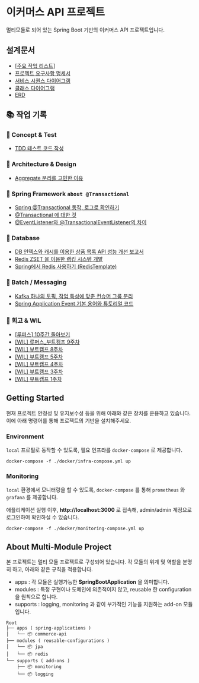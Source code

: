 # 이커머스 API 프로젝트
멀티모듈로 되어 있는 Spring Boot 기반의 이커머스 API 프로젝트입니다.

## 설계문서 

- [[주요 작업 리스트]](https://github.com/mybloom/commerce-api/pulls?q=is%3Apr+is%3Aclosed)
- [프로젝트 요구사항 명세서](./docs/design/01-requirements.md)
- [서비스 시퀀스 다이어그램](./docs/design/02-sequence-diagrams.md)
- [클래스 다이어그램](./docs/design/03-class-diagrams.md)
- [ERD](./docs/design/04-erd.md)

## 📚 작업 기록

### 🔹 Concept & Test
- [TDD 테스트 코드 작성](https://devstep.tistory.com/139)

### 🔹 Architecture & Design
- [Aggregate 분리를 고민한 이유](https://devstep.tistory.com/141)

### 🔹 Spring Framework `about @Transactional`
- [Spring @Transactional 동작, 로그로 확인하기](https://devstep.tistory.com/150)
- [@Transactional 에 대한 것](https://devstep.tistory.com/143)
- [@EventListener와 @TransactionalEventListener의 차이](https://devstep.tistory.com/152)

### 🔹 Database
- [DB 인덱스와 캐시를 이용한 상품 목록 API 성능 개선 보고서](https://devstep.tistory.com/145)
- [Redis ZSET 을 이용한 랭킹 시스템 개발](https://devstep.tistory.com/157)
- [Spring에서 Redis 사용하기 (RedisTemplate)](https://devstep.tistory.com/146)

### 🔹 Batch / Messaging
- [Kafka 하나의 토픽, 작업 특성에 맞춘 컨슈머 그룹 분리](https://devstep.tistory.com/154)
- [Spring Application Event 기본 용어와 튜토리얼 코드](https://devstep.tistory.com/155)


### 🔹 회고 & WIL
- [[루퍼스] 10주간 돌아보기](https://devstep.tistory.com/159)
- [[WIL] 루퍼스_부트캠프 9주차](https://devstep.tistory.com/158)
- [[WIL] 부트캠프 8주차](https://devstep.tistory.com/156)
- [[WIL] 부트캠프 5주차](https://devstep.tistory.com/147)
- [[WIL] 부트캠프 4주차](https://devstep.tistory.com/144)
- [[WIL] 부트캠프 3주차](https://devstep.tistory.com/142)
- [[WIL] 부트캠프 1주차](https://devstep.tistory.com/140)

## Getting Started
현재 프로젝트 안정성 및 유지보수성 등을 위해 아래와 같은 장치를 운용하고 있습니다. 이에 아래 명령어를 통해 프로젝트의 기반을 설치해주세요.
### Environment
`local` 프로필로 동작할 수 있도록, 필요 인프라를 `docker-compose` 로 제공합니다.
```shell
docker-compose -f ./docker/infra-compose.yml up
```
### Monitoring
`local` 환경에서 모니터링을 할 수 있도록, `docker-compose` 를 통해 `prometheus` 와 `grafana` 를 제공합니다.

애플리케이션 실행 이후, **http://localhost:3000** 로 접속해, admin/admin 계정으로 로그인하여 확인하실 수 있습니다.
```shell
docker-compose -f ./docker/monitoring-compose.yml up
```

## About Multi-Module Project
본 프로젝트는 멀티 모듈 프로젝트로 구성되어 있습니다. 각 모듈의 위계 및 역할을 분명히 하고, 아래와 같은 규칙을 적용합니다.

- apps : 각 모듈은 실행가능한 **SpringBootApplication** 을 의미합니다.
- modules : 특정 구현이나 도메인에 의존적이지 않고, reusable 한 configuration 을 원칙으로 합니다.
- supports : logging, monitoring 과 같이 부가적인 기능을 지원하는 add-on 모듈입니다.

```
Root
├── apps ( spring-applications )
│   └── 📦 commerce-api
├── modules ( reusable-configurations )
│   └── 📦 jpa
│   └── 📦 redis
└── supports ( add-ons )
    ├── 📦 monitoring
    └── 📦 logging
```
